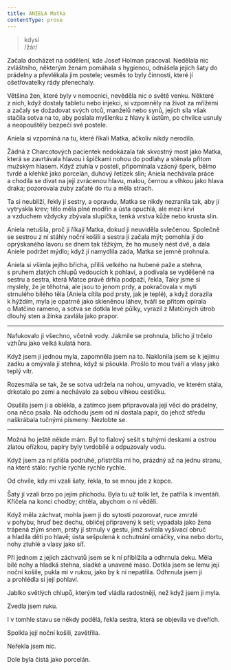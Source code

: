 ```yaml
---
title: ANIELA Matka
contentType: prose
---
```


<section>

> kdysi  
> /žár/

Začala docházet na oddělení, kde Josef Holman pracoval. Nedělala nic zvláštního, některým ženám pomáhala s hygienou, odnášela jejich šaty do prádelny a převlékala jim postele; vesměs to byly činnosti, které jí ošetřovatelky rády přenechaly.

Většina žen, které byly v nemocnici, nevěděla nic o světě venku. Některé z nich, když dostaly tabletu nebo injekci, si vzpomněly na život za mřížemi a začaly se dožadovat svých otců, manželů nebo synů, jejich síla však stačila sotva na to, aby poslala myšlenku z hlavy k ústům, po chvilce usnuly a neopouštěly bezpečí své postele.

</section>

<section>

Aniela si vzpomíná na tu, které říkali Matka, ačkoliv nikdy nerodila.

</section>

<section>

Žádná z Charcotových pacientek nedokázala tak skvostný most jako Matka, která se zavrtávala hlavou i špičkami nohou do podlahy a sténala přitom mužským hlasem. Když ztuhla v posteli, připomínala vzácný šperk, bělmo tvrdé a křehké jako porcelán, duhový řetízek slin; Aniela nechávala práce a chodila se dívat na její zvrácenou hlavu, malou, černou a vlhkou jako hlava draka; pozorovala zuby zaťaté do rtu a měla strach.

Ta si neublíží, řekly jí sestry, a opravdu, Matka se nikdy nezranila tak, aby jí vytryskla krev; tělo měla plné modřin a ústa opuchlá, ale mezi krví a vzduchem vždycky zbývala slupička, tenká vrstva kůže nebo krusta slin.

Aniela netušila, proč jí říkají Matka, dokud ji neuviděla svlečenou. Společně se sestrou z ní stáhly noční košili a sestra ji začala mýt; pomohla jí do oprýskaného lavoru se dnem tak těžkým, že ho musely nést dvě, a dala Aniele podržet mýdlo; když jí namydlila záda, Matka se jemně prohnula.

Aniela si všimla jejího břicha, příliš velkého na hubené paže a stehna, s pruhem zlatých chlupů vedoucích k pohlaví, a podívala se vyděšeně na sestru a sestra, která Matce právě drhla podpaží, řekla, Taky jsme si myslely, že je těhotná, ale jsou to jenom prdy, a pokračovala v mytí strnulého bílého těla (Aniela cítila pod prsty, jak je teplé), a když dorazila k hýždím, myla je opatrně jako skleněnou láhev, tváří se přitom opírala o Matčino rameno, a sotva se dotkla levé půlky, vyrazil z Matčiných útrob dlouhý sten a žínka zavlála jako prapor.

* * *

Nafukovalo ji všechno, včetně vody. Jakmile se prohnula, břicho jí trčelo vzhůru jako velká kulatá hora.

Když jsem ji jednou myla, zapomněla jsem na to. Naklonila jsem se k jejímu zadku a omývala jí stehna, když si pšoukla. Prošlo to mou tváří a vlasy jako teplý vítr.

Rozesmála se tak, že se sotva udržela na nohou, umyvadlo, ve kterém stála, drkotalo po zemi a nechávalo za sebou vlhkou cestičku.

Osušila jsem ji a oblékla, a zatímco jsem připravovala její věci do prádelny, ona něco psala. Na odchodu jsem od ní dostala papír, do jehož středu naškrábala tučnými písmeny: Nezlobte se.

* * *

Možná ho ještě někde mám. Byl to fialový sešit s tuhými deskami a ostrou zlatou ořízkou, papíry byly tvrdobílé a odpuzovaly vodu.

Když jsem za ní přišla podruhé, přistrčila mi ho, prázdný až na jednu stranu, na které stálo: rychle rychle rychle rychle.

</section>

<section>

Od chvíle, kdy mi vzali šaty, řekla, to se mnou jde z kopce.

</section>

<section>

Šaty jí vzali brzo po jejím příchodu. Byla tu už tolik let, že patřila k inventáři. Křičela na konci chodby; chtěla, abychom o ní věděli.

Když měla záchvat, mohla jsem ji do sytosti pozorovat, ruce zmrz­lé v pohybu, hruď bez dechu, obličej připravený k setí; vypadala jako žena trápená zlým snem, prsty jí strnuly v gestu, jímž svírala vyšívací obruč a hladila děti po hlavě; ústa sešpulená k ochutnání omáčky, vína nebo dortu, nohy ztuhlé a vlasy jako síť.

</section>

<section>

Při jednom z jejích záchvatů jsem se k ní přiblížila a odhrnula deku. Měla bílé nohy a hladká stehna, sladké a unavené maso. Dotkla jsem se lemu její noční košile, pukla mi v rukou, jako by k ní nepatřila. Odhrnula jsem ji a prohlédla si její pohlaví.

Jablko světlých chlupů, kterým teď vládla radostněji, než když jsem ji myla.

Zvedla jsem ruku.

I v tomhle stavu se někdy podělá, řekla sestra, která se objevila ve dveřích.

Spolkla její noční košili, zavětřila.

Neřekla jsem nic.

Dole byla čistá jako porcelán.

</section>
